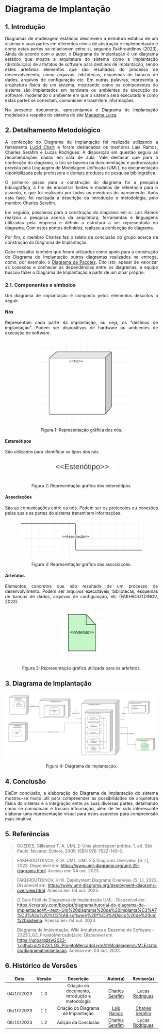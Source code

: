 # Diagrama de Implantação


## 1. Introdução

<p align="justify">
Diagramas de modelagem estáticos descrevem a estrutura estática de um sistema e suas partes em diferentes níveis de abstração e implementação e como estas partes se relacionam entre si, segundo Fakhroutdinov (2023). Ainda de acordo com o autor, o Diagrama de Implantação é um diagrama estático que mostra a arquitetura do sistema como a implantação (distribuição) de artefatos de software para destinos de implantação, sendo estes artefatos elementos que são resultados do processo de desenvolvimento, como arquivos, bibliotecas, esquemas de bancos de dados, arquivos de configuração etc. Em outras palavras, representa a arquitetura física de um sistema, mostrando como os componentes do sistema são implantados em hardware ou ambientes de execução de software, modelando o ambiente em que o sistema será executado e como estas partes se conectam, comunicam e trasmitem informações.
<p>

<p align="justify">
No presente documento, apresentamos o Diagrama de Implantação modelado a respeito do sistema do site <a href="magazineluiza.com.br/">Magazine Luiza</a>.
<p>


## 2. Detalhamento Metodológico

<p align="justify">
A confecção do Diagrama de Implantação foi realizada utilizando a ferramenta <a href="https://www.lucidchart.com/pages/pt">Lucid Chart</a> e foram destacados os membros Laís Ramos, Charles Serafim e Lucas Rodrigues. A disposição em questão seguiu as recomendações dadas em sala de aula. Vale destacar que para a confecção do diagrama, o trio se baseou na documentação e padronização prevista pela Linguagem de Modelagem Unificada (UML), na documentação diponibilizada pela professora e demais produtos de pesquisa bibliográfica.
</p>

<p align="justify">
O primeiro passo para a construção do diagrama foi a pesquisa bibliográfica, a fim de encontrar fontes e modelos de referência para o assunto, o que foi realizado por todos os membros do pareamento. Após esta fase, foi realizada a descrição da introdução e metodologia, pelo membro Charles Serafim.
</p>

<p align="justify">
Em seguida, passamos para a construção do diagrama em si. Laís Ramos realizou a pesquisa acerca da arquitetura, ferramentas e linguagens utilizadas pela empresa e definiu a estrutura a ser representada no diagrama. Com estes pontos definidos, realizou a confecção do diagrama.
</p>

<p align="justify">
Por fim, o membro Charles fez o relato da conclusão do grupo acerca da construção do Diagrama de Implantação.
</p>

<p align="justify">
Cabe ressaltar também que foram utilizados como apoio para a construção do Diagrama de Implantação outros diagramas realizados na entrega, como, por exemplo, o <a href="https://unbarqdsw2023-2.github.io/2023.2_G8_ProjetoMagazineLuiza/#/./Modelagem/2.1.1.2.DiagramaPacotes">Diagrama de Pacotes</a>. Dito isto, apesar de valorizar as conexões e conhecer as dependências entre os diagramas, a equipe buscou fazer o Diagrama de Implantação a partir de um olhar próprio.
</p>


### 2.1. Componentes e símbolos

<p align="justify">
Um diagrama de implantação é composto pelos elementos descritos a seguir:
</p>

#### Nós

<p align="justify">
Representam cada parte da implantação, ou seja, os "destinos de implantação". Podem ser dispositivos de hardware ou ambientes de execução de software.
</p>

<div align="center"><img src="https://raw.githubusercontent.com/UnBArqDsw2023-2/2023.2_G8_ProjetoMagazineLuiza/main/docs/Assets/Modelagem/DiagramaImplantacao/no.png" width="300"></div>
<p style="text-align: center">Figura 1: Representação gráfica dos nós.</p> 

#### Estereótipos

<p align="justify">
São utilizados para identificar os tipos dos nós.
</p>

<div align="center"><img src="https://raw.githubusercontent.com/UnBArqDsw2023-2/2023.2_G8_ProjetoMagazineLuiza/main/docs/Assets/Modelagem/DiagramaImplantacao/esteriotipo.jpg"></div>
<p style="text-align: center">Figura 2: Representação gráfica dos estereótipos.</p>

#### Associações

<p align="justify">
São as comunicações entre os nós. Podem ser os protocolos ou conexões pelas quais as partes do sistema transmitem informações.
</p>

<div align="center"><img src="https://raw.githubusercontent.com/UnBArqDsw2023-2/2023.2_G8_ProjetoMagazineLuiza/main/docs/Assets/Modelagem/DiagramaImplantacao/associacao.png" width="400"></div>
<p style="text-align: center">Figura 3: Representação gráfica das associações.</p>

#### Artefatos

<p align="justify">
Elementos concretos que são resultado de um processo de desenvolvimento. Podem ser arquivos executáveis, bibliotecas, esquemas de bancos de dados, arquivos de configuração, etc (FAKHROUTDINOV, 2023).
</p>

<div align="center"><img src="https://raw.githubusercontent.com/UnBArqDsw2023-2/2023.2_G8_ProjetoMagazineLuiza/main/docs/Assets/Modelagem/DiagramaImplantacao/artefato.png"></div>
<p style="text-align: center">Figura 3: Representação gráfica utilizada para os artefatos.</p>


## 3. Diagrama de Implantação
<div align="center"><img src="https://raw.githubusercontent.com/UnBArqDsw2023-2/2023.2_G8_ProjetoMagazineLuiza/main/docs/Assets/Modelagem/DiagramaImplantacao/diagrama.jpg"></div>
<p style="text-align: center">Figura 4: Diagrama de implantação. </p>


## 4. Conclusão

<p align="justify">
EleEm conclusão, a elaboração do Diagrama de Implantação do sistema mostrou-se muito útil para compreender as possibilidades de arquitetura física do sistema e a integração entre as suas diversas partes, detalhando como se comunicam e trocam informação, além de ter sido interessante elaborar uma representação visual para estes aspectos para compreensão mais intuitiva.
</p>

## 5. Referências

> GUEDES, Gilleanes T. A. UML 2: Uma abordagem prática. 1. ed. São Paulo: Novatec Editora, 2009. ISBN 978-7522-149-5.

> FAKHROUTDINOV, Kirill. UML. UML 2.5 Diagrams Overview. [S. l.], 2023. Disponível em: https://www.uml-diagrams.org/uml-25-diagrams.html. Acesso em: 04 out. 2023.

> FAKHROUTDINOV, Kirill. Deployment Diagrams Overview. [S. l.], 2023. Disponível em: https://www.uml-diagrams.org/deployment-diagrams-overview.html. Acesso em: 04 out. 2023.

> O Guia Fácil de Diagramas de Implantação UML . Disponível em: https://creately.com/blog/pt/diagrama/tutorial-do-diagrama-de-implantacao/#:~:text=Um%20diagrama%20de%20implanta%C3%A7%C3%A3o%20%C3%A9,software%20f%C3%ADsico%20de%20um%20sistema. Acesso em: 04 out. 2023.

> Diagrama de Implantação. Wiki Arquitetura e Desenho de Software - 2023.1_G3_ProjetoMercadoLivre. Disponível em: https://unbarqdsw2023-1.github.io/2023.1_G3_ProjetoMercadoLivre/#/Modelagem/UMLEstaticos/diagramaImplantacao. Acesso em: 04 out. 2023.


## 6. Histórico de Versões

| Data       | Versão | Descrição                                      | Autor(a)                                              | Revisor(a)                                            |
| :--------: | :----: | :--------------------------------------------: | :---------------------------------------------------: | :---------------------------------------------------: |
| 04/10/2023 | 1.0    | Criação do documento, introdução e metodologia | [Charles Serafim](https://github.com/charles-serafim) | [Lucas Rodrigues](https://github.com/lucascard)       |
| 05/10/2023 | 1.1    | Criação do Diagrama de Implantação             | [Laís Ramos](https://github.com/laisramos123)         | [Charles Serafim](https://github.com/charles-serafim) |
| 08/10/2023 | 1.2    | Adição da Conclusão                            | [Charles Serafim](https://github.com/charles-serafim) | [Lucas Rodrigues](https://github.com/lucascard)       |
